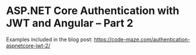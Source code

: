 # ASP.NET Core Authentication with JWT and Angular – Part 2 

Examples included in the blog post: https://code-maze.com/authentication-aspnetcore-jwt-2/
